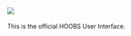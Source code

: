 # ![](https://raw.githubusercontent.com/hoobs-org/HOOBS/master/docs/logo.png)

This is the official HOOBS User Interface.

